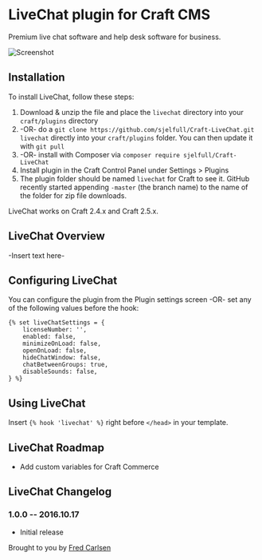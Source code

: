 # LiveChat plugin for Craft CMS

Premium live chat software and help desk software for business.

![Screenshot](resources/screenshots/plugin_logo.png)

## Installation

To install LiveChat, follow these steps:

1. Download & unzip the file and place the `livechat` directory into your `craft/plugins` directory
2.  -OR- do a `git clone https://github.com/sjelfull/Craft-LiveChat.git livechat` directly into your `craft/plugins` folder.  You can then update it with `git pull`
3.  -OR- install with Composer via `composer require sjelfull/Craft-LiveChat`
4. Install plugin in the Craft Control Panel under Settings > Plugins
5. The plugin folder should be named `livechat` for Craft to see it.  GitHub recently started appending `-master` (the branch name) to the name of the folder for zip file downloads.

LiveChat works on Craft 2.4.x and Craft 2.5.x.

## LiveChat Overview

-Insert text here-

## Configuring LiveChat

You can configure the plugin from the Plugin settings screen -OR- set any of the following values before the hook:
```
{% set liveChatSettings = {
    licenseNumber: '',
    enabled: false,
    minimizeOnLoad: false,
    openOnLoad: false,
    hideChatWindow: false,
    chatBetweenGroups: true,
    disableSounds: false,
} %}
```

## Using LiveChat

Insert `{% hook 'livechat' %}` right before `</head>` in your template.

## LiveChat Roadmap

* Add custom variables for Craft Commerce

## LiveChat Changelog

### 1.0.0 -- 2016.10.17

* Initial release

Brought to you by [Fred Carlsen](http://sjelfull.no)
